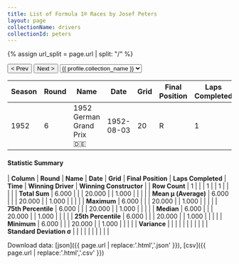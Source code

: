 ```yaml
---
title: List of Formula 1® Races by Josef Peters
layout: page
collectionName: drivers
collectionId: peters
---
```


{% assign url_split = page.url | split: "/" %}
<div id="collection-navigation">
<button onclick="selector.options[selector.selectedIndex-1].value && (window.location = selector.options[selector.selectedIndex-1].value);">&lt; Prev</button>
<button onclick="selector.options[selector.selectedIndex+1].value && (window.location = selector.options[selector.selectedIndex+1].value);">Next &gt;</button>
<select id="selector" onchange="this.options[this.selectedIndex].value && (window.location = this.options[this.selectedIndex].value);">
  {% for collectionId in site.data[page.collectionName].refs %}
    {% if collectionId == page.collectionId %}
      {% assign selected = "selected" %}
    {% else %}
      {% assign selected = "" %}
    {% endif %}
    {% assign profile = site.data[page.collectionName][collectionId].profile %}
    <option value="/f1/{{ page.collectionName }}/{{ collectionId }}/{{ url_split[4] }}" {{ selected }}>{{ profile.collection_name }}</option>
  {% endfor %}
</select>
</div>

| Season | Round | Name | Date | Grid | Final Position | Laps Completed | Time | Winning Driver | Winning Constructor |
|--|--|--|--|--|--|--|--|--|--|
| 1952 | 6 | 1952 German Grand Prix 🇩🇪 | 1952-08-03 | 20 | R | 1 |   | Alberto Ascari 🇮🇹 | Ferrari 🇮🇹 |

#### Statistic Summary

| **Column** | **Round** | **Name** | **Date** | **Grid** | **Final Position** | **Laps Completed** | **Time** | **Winning Driver** | **Winning Constructor** |
| **Row Count** | 1 |  |  | 1 |  | 1 |  |  |  |
| **Total Sum** | 6.000 |  |  | 20.000 |  | 1.000 |  |  |  |
| **Mean μ (Average)** | 6.000 |  |  | 20.000 |  | 1.000 |  |  |  |
| **Maximum** | 6.000 |  |  | 20.000 |  | 1.000 |  |  |  |
| **75th Percentile** | 6.000 |  |  | 20.000 |  | 1.000 |  |  |  |
| **Median** | 6.000 |  |  | 20.000 |  | 1.000 |  |  |  |
| **25th Percentile** | 6.000 |  |  | 20.000 |  | 1.000 |  |  |  |
| **Minimum** | 6.000 |  |  | 20.000 |  | 1.000 |  |  |  |
| **Variance** |  |  |  |  |  |  |  |  |  |
| **Standard Deviation σ** |  |  |  |  |  |  |  |  |  |

Download data: [json]({{ page.url | replace:'.html','.json' }}), [csv]({{ page.url | replace:'.html','.csv' }})

